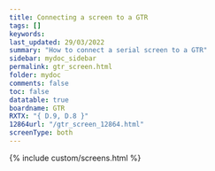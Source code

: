 ```yaml
---
title: Connecting a screen to a GTR
tags: []
keywords: 
last_updated: 29/03/2022
summary: "How to connect a serial screen to a GTR"
sidebar: mydoc_sidebar
permalink: gtr_screen.html
folder: mydoc
comments: false
toc: false
datatable: true
boardname: GTR
RXTX: "{ D.9, D.8 }"
12864url: "/gtr_screen_12864.html"
screenType: both
---
```


{% include custom/screens.html %}